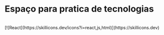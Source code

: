 <h1>Espaço para pratica de tecnologias</h1>
</br>
[![React](https://skillicons.dev/icons?i=react,js,html)](https://skillicons.dev)
